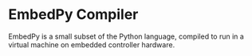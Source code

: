 EmbedPy Compiler
================

EmbedPy is a small subset of the Python language, compiled to run in a
virtual machine on embedded controller hardware.
